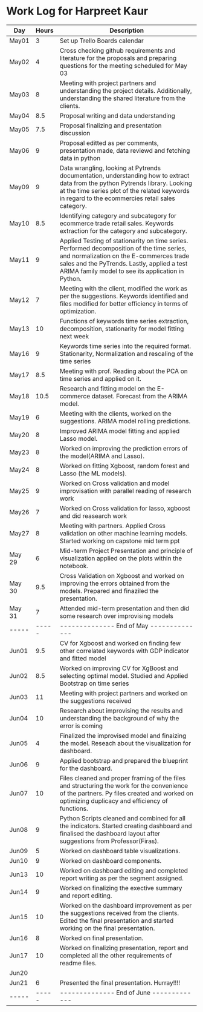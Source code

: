 # Work Log for Harpreet Kaur

| Day   | Hours | Description                              |
|-------|-------|------------------------------------------|
| May01 | 3     | Set up Trello Boards  calendar |
| May02 | 4     | Cross checking github requirements and literature for the proposals and preparing questions for the meeting scheduled for May 03|                    
| May03 | 8     | Meeting with project partners and understanding the project details. Additionally, understanding the shared literature from the clients. |            
| May04 | 8.5     |  Proposal writing and data understanding                                    |
| May05 | 7.5     |  Proposal finalizing and presentation discussion                                        |
| May06 | 9     | Proposal editted as per comments, presentation made, data reviewd and fetching data in python                                         |
| May09 | 9     |  Data wrangling, looking at Pytrends documentation, understanding how to extract data from the python Pytrends library. Looking at the time series plot of the related keywords in regard to the ecommercies retail sales category.                                  |
| May10 | 8.5   | Identifying category and subcategory for ecommerce trade retail sales. Keywords extraction for the category and subcategory.                   |
| May11 | 9     | Applied Testing of stationarity on time series. Performed decomposition of the time series, and normalization on the E-commerces trade sales and the PyTrends. Lastly, applied a test ARIMA family model to see its application in Python.                       |
| May12 | 7     | Meeting with the client, modified the work as per the suggestions. Keywords identified and files modified for better efficiency in terms of optimization.|
| May13 | 10    | Functions of keywords time series extraction, decomposition, stationarity for model fitting next week                                      |
| May16 | 9     | Keywords time series into the required format. Stationarity, Normalization and rescaling of the time series                                       |
| May17 | 8.5   | Meeting with prof. Reading about the PCA on time series and applied on it.                                       |
| May18 | 10.5  | Research and fitting model on the E-commerce dataset. Forecast from the ARIMA model.                                  |
| May19 | 6     | Meeting with the clients, worked on the suggestions. ARIMA model rolling predictions.                                     |
| May20 | 8     | Improved ARIMA model fitting and applied Lasso model.                                |
| May23 | 8   |Worked on improving the prediction errors of the model(ARIMA and Lasso).|
| May24 | 8   |Worked on fitting Xgboost, random forest and Lasso (the ML models).|
| May25| 9| Worked on Cross validation and model improvisation with parallel reading of research work|
| May26| 7 |Worked on Cross validation for lasso, xgboost and did reasearch work |
| May27| 8| Meeting with partners. Applied Cross validation on other machine learning models. Started working on capstone mid term ppt|
|May 29|6|Mid-term Project Presentation and principle of visualization applied on the plots within the notebook.|
|May 30| 9.5| Cross Validation on Xgboost and worked on improving the errors obtained from the models. Prepared and finaziled the presentation.|
|May 31|7|Attended mid-term presentation and then did some research over improvising models|
| ----- | ----- | -------------- End of May -------------- |
| Jun01 | 9.5     |   CV for Xgboost and worked on finding few other correlated keywords with GDP indicator and fitted model                                       |
| Jun02 | 8.5	|  Worked on improving CV for XgBoost and selecting optimal model. Studied and Applied Bootstrap on time series                                |
| Jun03 | 11     | Meeting with project partners and worked on the suggestions received                                |
| Jun04 |  10    | Research about improvising the results and understanding the background of why the error is coming                                         |
| Jun05 |  4   |   Finalized the improvised model and finaizing the model. Reseach about the visualization for dashboard.                                       |
| Jun06 |  9    | Applied bootstrap and prepared the blueprint for the dashboard.                                        |
| Jun07 | 10     | Files cleaned and proper framing of the files and structuring the work for the convenience of the partners. Py files created and worked on optimizing duplicacy and efficiency of functions.                                         |
| Jun08 | 9     | Python Scripts cleaned and combined for all the indicators. Started creating dashboard and finalised the dashboard layout after suggestions from Professor(Firas).|
|Jun09 | 5 | Worked on dashboard table visualizations.|
|Jun10 | 9| Worked on dashboard components.|
|Jun13 |10| Worked on dashboard editing and completed report writing as per the segment assigned. |
|Jun14|9| Worked on finalizing the exective summary and report editing.| 
|Jun15| 10 | Worked on the dashboard improvement as per the suggestions received from the clients. Edited the final presentation and started working on the final presentation. |
|Jun16|8|Worked on final presentation.|
|Jun17|10 | Worked on finalizing presentation, report and completed all the other requirements of readme files.      | 
|Jun20|  |        |
|Jun21| 6|Presented the final presentation. Hurray!!!!| 
| ----- | ----- | -------------- End of June ------------- |

